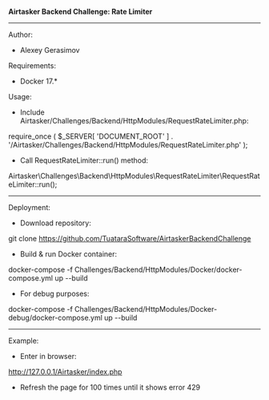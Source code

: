 **Airtasker Backend Challenge: Rate Limiter**

---

Author:

- Alexey Gerasimov

Requirements:

- Docker 17.*

Usage:

- Include Airtasker/Challenges/Backend/HttpModules/RequestRateLimiter.php:

require_once ( $_SERVER[ 'DOCUMENT_ROOT' ] . '/Airtasker/Challenges/Backend/HttpModules/RequestRateLimiter.php' );

- Call RequestRateLimiter::run() method:

Airtasker\Challenges\Backend\HttpModules\RequestRateLimiter\RequestRateLimiter::run();

---

Deployment:

- Download repository:

git clone https://github.com/TuataraSoftware/AirtaskerBackendChallenge

- Build & run Docker container:
 
docker-compose -f Challenges/Backend/HttpModules/Docker/docker-compose.yml up --build

- For debug purposes: 

docker-compose -f Challenges/Backend/HttpModules/Docker-debug/docker-compose.yml up --build

---

Example:

- Enter in browser:

http://127.0.0.1/Airtasker/index.php

- Refresh the page for 100 times until it shows error 429

